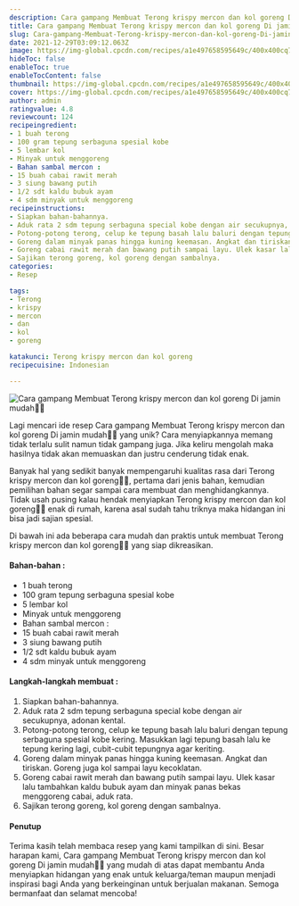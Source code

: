 ```yaml
---
description: Cara gampang Membuat Terong krispy mercon dan kol goreng Di jamin mudah"
title: Cara gampang Membuat Terong krispy mercon dan kol goreng Di jamin mudah
slug: Cara-gampang-Membuat-Terong-krispy-mercon-dan-kol-goreng-Di-jamin-mudah
date: 2021-12-29T03:09:12.063Z
image: https://img-global.cpcdn.com/recipes/a1e497658595649c/400x400cq70/photo.jpg
hideToc: false
enableToc: true
enableTocContent: false
thumbnail: https://img-global.cpcdn.com/recipes/a1e497658595649c/400x400cq70/photo.jpg
cover: https://img-global.cpcdn.com/recipes/a1e497658595649c/400x400cq70/photo.jpg
author: admin
ratingvalue: 4.8
reviewcount: 124
recipeingredient:
- 1 buah terong
- 100 gram tepung serbaguna spesial kobe
- 5 lembar kol
- Minyak untuk menggoreng
- Bahan sambal mercon :
- 15 buah cabai rawit merah
- 3 siung bawang putih
- 1/2 sdt kaldu bubuk ayam
- 4 sdm minyak untuk menggoreng
recipeinstructions:
- Siapkan bahan-bahannya.
- Aduk rata 2 sdm tepung serbaguna special kobe dengan air secukupnya, adonan kental.
- Potong-potong terong, celup ke tepung basah lalu baluri dengan tepung serbaguna spesial kobe kering. Masukkan lagi tepung basah lalu ke tepung kering lagi, cubit-cubit tepungnya agar keriting.
- Goreng dalam minyak panas hingga kuning keemasan. Angkat dan tiriskan. Goreng juga kol sampai layu kecoklatan.
- Goreng cabai rawit merah dan bawang putih sampai layu. Ulek kasar lalu tambahkan kaldu bubuk ayam dan minyak panas bekas menggoreng cabai, aduk rata.
- Sajikan terong goreng, kol goreng dengan sambalnya.
categories:
- Resep

tags:
- Terong
- krispy
- mercon
- dan
- kol
- goreng

katakunci: Terong krispy mercon dan kol goreng
recipecuisine: Indonesian

---
```


![Cara gampang Membuat Terong krispy mercon dan kol goreng Di jamin mudah👩‍🍳](https://img-global.cpcdn.com/recipes/a1e497658595649c/400x400cq70/photo.jpg)

Lagi mencari ide resep Cara gampang Membuat Terong krispy mercon dan kol goreng Di jamin mudah👩‍🍳 yang unik? Cara menyiapkannya memang tidak terlalu sulit namun tidak gampang juga. Jika keliru mengolah maka hasilnya tidak akan memuaskan dan justru cenderung tidak enak.

Banyak hal yang sedikit banyak mempengaruhi kualitas rasa dari Terong krispy mercon dan kol goreng👩‍🍳, pertama dari jenis bahan, kemudian pemilihan bahan segar sampai cara membuat dan menghidangkannya. Tidak usah pusing kalau hendak menyiapkan Terong krispy mercon dan kol goreng👩‍🍳 enak di rumah, karena asal sudah tahu triknya maka hidangan ini bisa jadi sajian spesial.

Di bawah ini ada beberapa cara mudah dan praktis untuk membuat Terong krispy mercon dan kol goreng👩‍🍳 yang siap dikreasikan.

<!--inarticleads1-->

#### Bahan-bahan :

- 1 buah terong
- 100 gram tepung serbaguna spesial kobe
- 5 lembar kol
- Minyak untuk menggoreng
- Bahan sambal mercon :
- 15 buah cabai rawit merah
- 3 siung bawang putih
- 1/2 sdt kaldu bubuk ayam
- 4 sdm minyak untuk menggoreng

<!--inarticleads2-->

#### Langkah-langkah membuat :

1. Siapkan bahan-bahannya.
1. Aduk rata 2 sdm tepung serbaguna special kobe dengan air secukupnya, adonan kental.
1. Potong-potong terong, celup ke tepung basah lalu baluri dengan tepung serbaguna spesial kobe kering. Masukkan lagi tepung basah lalu ke tepung kering lagi, cubit-cubit tepungnya agar keriting.
1. Goreng dalam minyak panas hingga kuning keemasan. Angkat dan tiriskan. Goreng juga kol sampai layu kecoklatan.
1. Goreng cabai rawit merah dan bawang putih sampai layu. Ulek kasar lalu tambahkan kaldu bubuk ayam dan minyak panas bekas menggoreng cabai, aduk rata.
1. Sajikan terong goreng, kol goreng dengan sambalnya.

#### Penutup

Terima kasih telah membaca resep yang kami tampilkan di sini. Besar harapan kami, Cara gampang Membuat Terong krispy mercon dan kol goreng Di jamin mudah👩‍🍳 yang mudah di atas dapat membantu Anda menyiapkan hidangan yang enak untuk keluarga/teman maupun menjadi inspirasi bagi Anda yang berkeinginan untuk berjualan makanan. Semoga bermanfaat dan selamat mencoba!